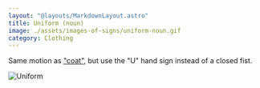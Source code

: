 ```yaml
---
layout: "@layouts/MarkdownLayout.astro"
title: Uniform (noun)
image: ./assets/images-of-signs/uniform-noun.gif
category: Clothing
---
```


Same motion as ["coat"](./coat),
but use the "U" hand sign instead of a closed fist.

![Uniform](@signs/uniform-noun.gif)
